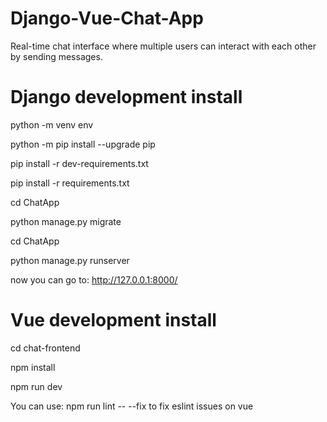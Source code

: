 # Django-Vue-Chat-App
Real-time chat interface where multiple users can interact with each other by sending messages.

# Django development install
python -m venv env

python -m pip install --upgrade pip

pip install -r dev-requirements.txt

pip install -r requirements.txt

cd ChatApp

python manage.py migrate

cd ChatApp

python manage.py runserver

now you can go to: http://127.0.0.1:8000/


# Vue development install
cd chat-frontend

npm install

npm run dev

You can use: npm run lint -- --fix
to fix eslint issues on vue
